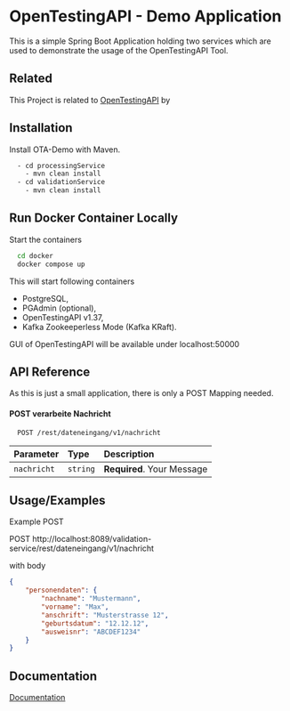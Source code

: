 
# OpenTestingAPI - Demo Application

This is a simple Spring Boot Application holding two services which are used to demonstrate the usage of the OpenTestingAPI Tool.

## Related

This Project is related to
[OpenTestingAPI](https://github.com/opentestingapi) by


## Installation

Install OTA-Demo with Maven.

```bash
  - cd processingService
    - mvn clean install
  - cd validationService
    - mvn clean install
```


## Run Docker Container Locally

Start the containers

```bash
  cd docker
  docker compose up
```
This will start following containers
- PostgreSQL,
- PGAdmin (optional),
- OpenTestingAPI v1.37,
- Kafka Zookeeperless Mode (Kafka KRaft).

GUI of OpenTestingAPI will be available under localhost:50000
## API Reference

As this is just a small application, there is only a POST Mapping needed.

#### POST verarbeite Nachricht

```http
  POST /rest/dateneingang/v1/nachricht
```

| Parameter | Type     | Description                |
| :-------- | :------- | :------------------------- |
| `nachricht` | `string` | **Required**. Your Message |


## Usage/Examples

Example POST

POST http://localhost:8089/validation-service/rest/dateneingang/v1/nachricht

with body
```json
{
	"personendaten": {
		"nachname": "Mustermann",
		"vorname": "Max",
		"anschrift": "Musterstrasse 12",
		"geburtsdatum": "12.12.12",
		"ausweisnr": "ABCDEF1234"
	}
}
```


## Documentation

[Documentation](https://opentestingapi.github.io/)

